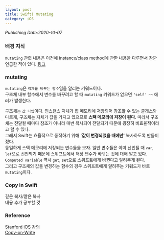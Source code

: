 ```yaml
---
layout: post
title: Swift) Mutating
category: iOS
---
```

*Publishing Date:2020-10-07*

### 배경 지식
`mutating` 관련 내용은 이전에 instance/class method에 관한 내용을 다루면서 잠깐 언급한 적이 있다. [링크](https://devejs.github.io/ios/2020/09/14/static-self.html)

### mutating
`mutating`은 `객체를 바꾸는 함수`임을 알리는 키워드이다.  
구조체 내부 함수에서 변수를 바꾸려고 할 때 `mutating` 키워드가 없으면 `'self' ~~` 에러가 발생한다.  
  
구조체는 `값 타입`이다. 인스턴스 자체가 힙 메모리에 저장되어 참조할 수 있는 클래스와 다르게, 구조체는 자체가 값을 가지고 있으므로 **스택 메모리에 저장이 된다.** 따라서 구조체는 전달될 때마다 참조가 아니라 매번 복사되어 전달되기 때문에 굉장히 비효율적이라고 할 수 있다.   
그래서 Swift는 효율적으로 동작하기 위해 **'값이 변경되었을 때에만'** 복사하도록 만들어졌다.  
동일하게 스택 메모리에 저장되는 변수들을 보자. 일반 변수들은 이미 선언될 때 `var`, `let`으로 선언되기 때문에 스위프트에서 해당 변수가 바뀌는 것에 대해 알고 있다. `Computed variable` 역시 `get`, `set`으로 스위프트에게 바뀐다고 알려주게 된다.  
그리고 구조체의 값을 변경하는 함수의 경우 스위프트에게 알려주는 키워드가 바로 `mutating`이다.

### Copy in Swift  
깊은 복사/얕은 복사   
내용 추가 공부할 것

### Reference
[Stanford iOS 강의](https://www.edwith.org/swiftapp/)  
[Copy-on-Write](https://oaksong.github.io/2018/01/06/copy-on-write/)

